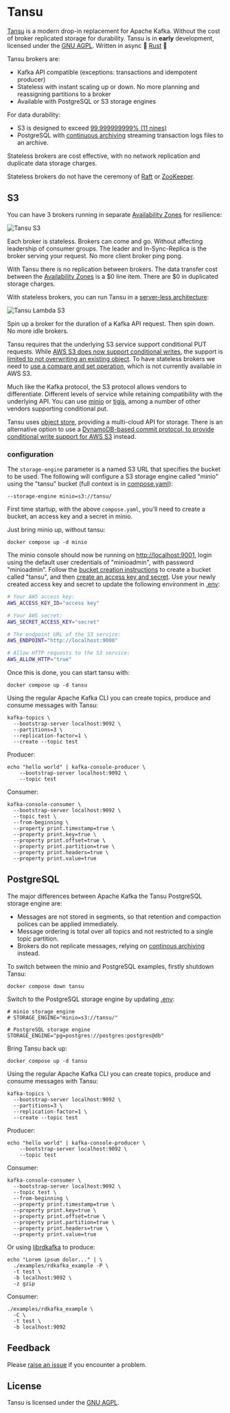 # Tansu

[Tansu][github-com-tansu-io] is a modern drop-in replacement for
Apache Kafka. Without the cost of broker replicated storage for
durability. Tansu is in **early** development, licensed under
the [GNU AGPL][agpl-license]. Written in async 🚀
[Rust][rust-lang-org] 🦀

Tansu brokers are:

- Kafka API compatible (exceptions: transactions and idempotent
  producer)
- Stateless with instant scaling up or down. No more planning and
  reassigning partitions to a broker
- Available with PostgreSQL or S3 storage engines

For data durability:

- S3 is designed to exceed [99.999999999% (11
  nines)][aws-s3-storage-classes]
- PostgreSQL with [continuous archiving][continuous-archiving]
  streaming transaction logs files to an archive.

Stateless brokers are cost effective, with no network replication and
duplicate data storage charges.

Stateless brokers do not have the ceremony of [Raft][raft-consensus]
or [ZooKeeper][apache-zookeeper].

## S3

You can have 3 brokers running in separate [Availability
Zones][aws-regions-zones] for resilience:

![Tansu S3](https://shortishly.com/assets/images/tansu-s3-2024-10-09.svg)

Each broker is stateless. Brokers can come and go. Without affecting
leadership of consumer groups. The leader and In-Sync-Replica is the
broker serving your request. No more client broker ping pong.

With Tansu there is no replication between brokers. The data transfer
cost between the [Availability Zones][aws-regions-zones] is a $0 line
item. There are $0 in duplicated storage charges.

With stateless brokers, you can run Tansu in a [server-less
architecture][wikipedia-serverless]:

![Tansu Lambda S3](https://shortishly.com/assets/images/tansu-lambda-s3-2024-10-09.svg)

Spin up a broker for the duration of a Kafka API request. Then spin
down. No more idle brokers.

Tansu requires that the underlying S3 service support conditional
PUT requests. While
[AWS S3 does now support conditional writes][aws-s3-conditional-writes],
the support is
[limited to not overwriting an existing object][aws-s3-conditional-requests].
To have stateless brokers we need to
[use a compare and set operation][tigris-conditional-writes],
which is not currently available in AWS S3.

Much like the Kafka protocol, the S3 protocol allows vendors to
differentiate. Different levels of service while retaining
compatibility with the underlying API. You can use [minio][min-io] or
[tigis][tigris-conditional-writes], among a number of other vendors
supporting conditional put.

Tansu uses [object store][crates-io-object-store], providing a
multi-cloud API for storage. There is an alternative option to use a
[DynamoDB-based commit protocol, to provide conditional write support
for AWS S3][object-store-dynamo-conditional-put] instead.

### configuration

The `storage-engine` parameter is a named S3 URL that specifies the bucket
to be used. The following will configure a S3 storage engine called "minio"
using the "tansu" bucket (full context is in
[compose.yaml](compose.yaml)):

```shell
--storage-engine minio=s3://tansu/
```

First time startup, with the above `compose.yaml`, you'll need to
create a bucket, an access key and a secret in minio.

Just bring minio up, without tansu:

```shell
docker compose up -d minio
```

The minio console should now be running on
[http://localhost:9001](http://localhost:9001), login using
the default user credentials of "minioadmin", with password "minioadmin". Follow
the [bucket creation instructions][minio-create-bucket]
to create a bucket called "tansu", and then
[create an access key and secret][minio-create-access-key].
Use your newly created access key and
secret to update the following environment in [.env](.env):

```bash
# Your AWS access key:
AWS_ACCESS_KEY_ID="access key"

# Your AWS secret:
AWS_SECRET_ACCESS_KEY="secret"

# The endpoint URL of the S3 service:
AWS_ENDPOINT="http://localhost:9000"

# Allow HTTP requests to the S3 service:
AWS_ALLOW_HTTP="true"
```

Once this is done, you can start tansu with:

```shell
docker compose up -d tansu
```

Using the regular Apache Kafka CLI you can create topics, produce and consume
messages with Tansu:

```shell
kafka-topics \
  --bootstrap-server localhost:9092 \
  --partitions=3 \
  --replication-factor=1 \
  --create --topic test
```

Producer:

```shell
echo "hello world" | kafka-console-producer \
    --bootstrap-server localhost:9092 \
    --topic test
```

Consumer:

```shell
kafka-console-consumer \
  --bootstrap-server localhost:9092 \
  --topic test \
  --from-beginning \
  --property print.timestamp=true \
  --property print.key=true \
  --property print.offset=true \
  --property print.partition=true \
  --property print.headers=true \
  --property print.value=true
```

## PostgreSQL

The major differences between Apache Kafka the Tansu PostgreSQL
storage engine are:

- Messages are not stored in segments, so that retention and
  compaction polices can be applied immediately.
- Message ordering is total over all topics and not restricted to a
  single topic partition.
- Brokers do not replicate messages, relying on [continous
  archiving][continuous-archiving] instead.

To switch between the minio and PostgreSQL examples, firstly
shutdown Tansu:

```shell
docker compose down tansu
```

Switch to the PostgreSQL storage engine by updating [.env](.env):

```env
# minio storage engine
# STORAGE_ENGINE="minio=s3://tansu/"

# PostgreSQL storage engine
STORAGE_ENGINE="pg=postgres://postgres:postgres@db"
```

Bring Tansu back up:

```shell
docker compose up -d tansu
```

Using the regular Apache Kafka CLI you can create topics, produce and consume
messages with Tansu:

```shell
kafka-topics \
  --bootstrap-server localhost:9092 \
  --partitions=3 \
  --replication-factor=1 \
  --create --topic test
```

Producer:

```shell
echo "hello world" | kafka-console-producer \
    --bootstrap-server localhost:9092 \
    --topic test
```

Consumer:

```shell
kafka-console-consumer \
  --bootstrap-server localhost:9092 \
  --topic test \
  --from-beginning \
  --property print.timestamp=true \
  --property print.key=true \
  --property print.offset=true \
  --property print.partition=true \
  --property print.headers=true \
  --property print.value=true
```

Or using [librdkafka][librdkafka] to produce:

```shell
echo "Lorem ipsum dolor..." | \
  ./examples/rdkafka_example -P \
  -t test \
  -b localhost:9092 \
  -z gzip
```

Consumer:

```shell
./examples/rdkafka_example \
  -C \
  -t test \
  -b localhost:9092
```

## Feedback

Please [raise an issue][tansu-issues] if you encounter a problem.

## License

Tansu is licensed under the [GNU AGPL][agpl-license].

[agpl-license]: https://www.gnu.org/licenses/agpl-3.0.en.html
[apache-zookeeper]: https://en.wikipedia.org/wiki/Apache_ZooKeeper
[aws-regions-zones]: https://docs.aws.amazon.com/AWSEC2/latest/UserGuide/using-regions-availability-zones.html
[aws-s3-conditional-requests]: https://docs.aws.amazon.com/AmazonS3/latest/userguide/conditional-requests.html
[aws-s3-conditional-writes]: https://aws.amazon.com/about-aws/whats-new/2024/08/amazon-s3-conditional-writes/
[aws-s3-storage-classes]: https://aws.amazon.com/s3/storage-classes/
[continuous-archiving]: https://www.postgresql.org/docs/current/continuous-archiving.html
[crates-io-object-store]: https://crates.io/crates/object_store
[github-com-tansu-io]: https://github.com/tansu-io/tansu
[librdkafka]: https://github.com/confluentinc/librdkafka
[min-io]: https://min.io
[minio-create-access-key]: https://min.io/docs/minio/container/administration/console/security-and-access.html#id1
[minio-create-bucket]: https://min.io/docs/minio/container/administration/console/managing-objects.html#creating-buckets
[object-store-dynamo-conditional-put]: https://docs.rs/object_store/0.11.0/object_store/aws/struct.DynamoCommit.html
[raft-consensus]: https://raft.github.io
[rust-lang-org]: https://www.rust-lang.org
[tansu-issues]: https://github.com/tansu-io/tansu/issues
[tigris-conditional-writes]: https://www.tigrisdata.com/blog/s3-conditional-writes/
[wikipedia-serverless]: https://en.wikipedia.org/wiki/Serverless_computing
